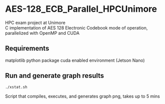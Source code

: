 # AES-128_ECB_Parallel_HPCUnimore
HPC exam project at Unimore \
C implementation of AES 128 Electronic Codebook mode of operation, parallelized with OpenMP and CUDA

## Requirements
matplotlib python package
cuda enabled environment (Jetson Nano)

## Run and generate graph results
```
./xstat.sh
```
Script that compiles, executes, and generates graph png, takes up to 5 mins
